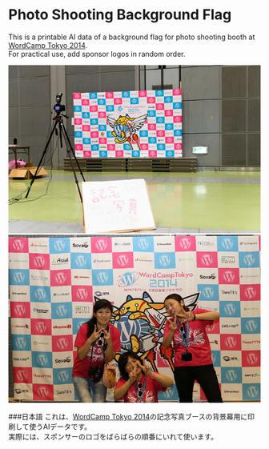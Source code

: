 Photo Shooting Background Flag
====
This is a printable AI data of a background flag for photo shooting booth at [WordCamp Tokyo 2014](2014.tokyo.wordcamp.org).  
For practical use, add sponsor logos in random order.

![Usage sample](sample/15526825305_b26c0c2ab1_z.jpg)  
![Usage sample](sample/15456456080_1fdc6d32d4_z.jpg)  

###日本語
これは、[WordCamp Tokyo 2014](2014.tokyo.wordcamp.org)の記念写真ブースの背景幕用に印刷して使うAIデータです。  
実際には、スポンサーのロゴをばらばらの順番にいれて使います。
